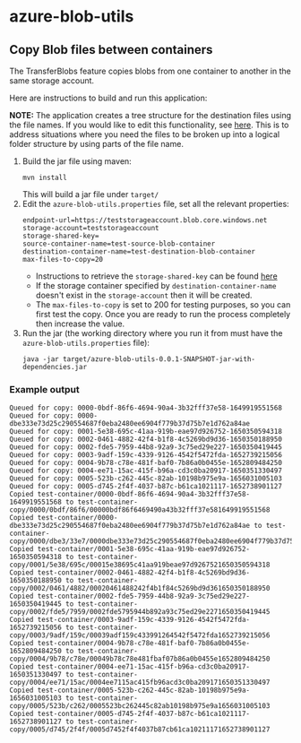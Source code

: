 # azure-blob-utils

## Copy Blob files between containers

The TransferBlobs feature copies blobs from one container to another in the same storage account.

Here are instructions to build and run this application:

**NOTE:** The application creates a tree structure for the destination files using the file names.  If you would like to edit this functionality, see [here](https://github.com/andrewmkhoury/azure-blob-utils/blob/a1f862127535a69f73941fe3cd3ce043d09ec385/src/main/java/com/adobe/aem/assets/azure/blobutils/AzureBlobCopier.java#L153).  This is to address situations where you need the files to be broken up into a logical folder structure by using parts of the file name.

1. Build the jar file using maven:
   ```
   mvn install
   ```
   This will build a jar file under `target/`
2. Edit the `azure-blob-utils.properties` file, set all the relevant properties:
   ```
   endpoint-url=https://teststorageaccount.blob.core.windows.net
   storage-account=teststorageaccount
   storage-shared-key=
   source-container-name=test-source-blob-container
   destination-container-name=test-destination-blob-container
   max-files-to-copy=20
   ```
   * Instructions to retrieve the `storage-shared-key` can be found [here](https://learn.microsoft.com/en-us/azure/storage/common/storage-account-keys-manage?tabs=azure-portal)
   * If the storage container specified by `destination-container-name` doesn't exist in the `storage-account` then it will be created.
   * The `max-files-to-copy` is set to 200 for testing purposes, so you can first test the copy. Once you are ready to run the process completely then increase the value.
3. Run the jar (the working directory where you run it from must have the `azure-blob-utils.properties` file):
   ```
   java -jar target/azure-blob-utils-0.0.1-SNAPSHOT-jar-with-dependencies.jar
   ```

### Example output

```
Queued for copy: 0000-0bdf-86f6-4694-90a4-3b32fff37e58-1649919551568
Queued for copy: 0000-dbe333e73d25c290554687f0eba2480ee6904f779b37d75b7e1d762a84ae
Queued for copy: 0001-5e38-695c-41aa-919b-eae97d926752-1650350594318
Queued for copy: 0002-0461-4882-42f4-b1f8-4c5269bd9d36-1650350188950
Queued for copy: 0002-fde5-7959-44b8-92a9-3c75ed29e227-1650350419445
Queued for copy: 0003-9adf-159c-4339-9126-4542f5472fda-1652739215056
Queued for copy: 0004-9b78-c78e-481f-baf0-7b86a0b0455e-1652809484250
Queued for copy: 0004-ee71-15ac-415f-b96a-cd3c0ba20917-1650351330497
Queued for copy: 0005-523b-c262-445c-82ab-10198b975e9a-1656031005103
Queued for copy: 0005-d745-2f4f-4037-b87c-b61ca1021117-1652738901127
Copied test-container/0000-0bdf-86f6-4694-90a4-3b32fff37e58-1649919551568 to test-container-copy/0000/0bdf/86f6/00000bdf86f6469490a43b32fff37e581649919551568
Copied test-container/0000-dbe333e73d25c290554687f0eba2480ee6904f779b37d75b7e1d762a84ae to test-container-copy/0000/dbe3/33e7/0000dbe333e73d25c290554687f0eba2480ee6904f779b37d75b7e1d762a84ae
Copied test-container/0001-5e38-695c-41aa-919b-eae97d926752-1650350594318 to test-container-copy/0001/5e38/695c/00015e38695c41aa919beae97d9267521650350594318
Copied test-container/0002-0461-4882-42f4-b1f8-4c5269bd9d36-1650350188950 to test-container-copy/0002/0461/4882/00020461488242f4b1f84c5269bd9d361650350188950
Copied test-container/0002-fde5-7959-44b8-92a9-3c75ed29e227-1650350419445 to test-container-copy/0002/fde5/7959/0002fde5795944b892a93c75ed29e2271650350419445
Copied test-container/0003-9adf-159c-4339-9126-4542f5472fda-1652739215056 to test-container-copy/0003/9adf/159c/00039adf159c433991264542f5472fda1652739215056
Copied test-container/0004-9b78-c78e-481f-baf0-7b86a0b0455e-1652809484250 to test-container-copy/0004/9b78/c78e/00049b78c78e481fbaf07b86a0b0455e1652809484250
Copied test-container/0004-ee71-15ac-415f-b96a-cd3c0ba20917-1650351330497 to test-container-copy/0004/ee71/15ac/0004ee7115ac415fb96acd3c0ba209171650351330497
Copied test-container/0005-523b-c262-445c-82ab-10198b975e9a-1656031005103 to test-container-copy/0005/523b/c262/0005523bc262445c82ab10198b975e9a1656031005103
Copied test-container/0005-d745-2f4f-4037-b87c-b61ca1021117-1652738901127 to test-container-copy/0005/d745/2f4f/0005d7452f4f4037b87cb61ca10211171652738901127
```

